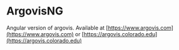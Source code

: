 # ArgovisNG

Angular version of argovis. Available at [https://www.argovis.com](https://www.argovis.com) or [https://argovis.colorado.edu](https://argovis.colorado.edu)

